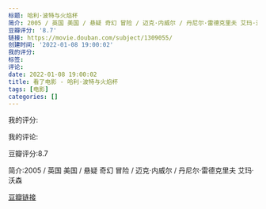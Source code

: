 ```yaml
---
标题: 哈利·波特与火焰杯
简介: 2005 / 英国 美国 / 悬疑 奇幻 冒险 / 迈克·内威尔 / 丹尼尔·雷德克里夫 艾玛·沃森
豆瓣评分: '8.7'
链接: https://movie.douban.com/subject/1309055/
创建时间: '2022-01-08 19:00:02'
我的评分:
标签:
评论:
date: 2022-01-08 19:00:02
title: 看了电影 - 哈利·波特与火焰杯
tags: [电影]
categories: []
---
```


我的评分:

我的评论:

豆瓣评分:8.7

简介:2005 / 英国 美国 / 悬疑 奇幻 冒险 / 迈克·内威尔 / 丹尼尔·雷德克里夫 艾玛·沃森

[豆瓣链接](https://movie.douban.com/subject/1309055/)

